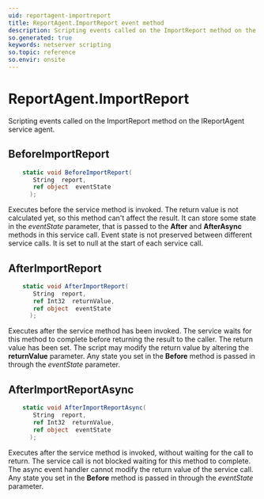 ```yaml
---
uid: reportagent-importreport
title: ReportAgent.ImportReport event method
description: Scripting events called on the ImportReport method on the ReportAgent service agent.
so.generated: true
keywords: netserver scripting
so.topic: reference
so.envir: onsite
---
```

# ReportAgent.ImportReport

Scripting events called on the <see cref='M:IReportAgent.ImportReport'>ImportReport</see> method on the <see cref='IReportAgent'>IReportAgent</see>  service agent.

## BeforeImportReport
```cs
    static void BeforeImportReport(
       String  report,
       ref object  eventState
      );
```
Executes before the service method is invoked.
The return value is not calculated yet, so this method can't affect the result.
It can store some state in the *eventState* parameter, that is passed to the **After** and **AfterAsync** methods in this service call.
Event state is not preserved between different service calls. It is set to null at the start of each service call.
## AfterImportReport
```cs
    static void AfterImportReport(
       String  report,
       ref Int32  returnValue,
       ref object  eventState
      );
```
Executes after the service method has been invoked. The service waits for this method to complete before returning the result to the caller.
The return value has been set. The script may modify the return value by altering the **returnValue** parameter.
Any state you set in the **Before** method is passed in through the *eventState* parameter.
## AfterImportReportAsync
```cs
    static void AfterImportReportAsync(
       String  report,
       ref Int32  returnValue,
       ref object  eventState
      );
```
Executes after the service method is invoked, without waiting for the call to return.
The service call is not blocked waiting for this method to complete.
The async event handler cannot modify the return value of the service call.
Any state you set in the **Before** method is passed in through the *eventState* parameter.

